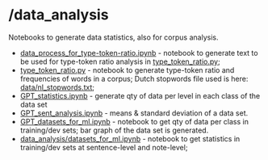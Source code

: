 /data_analysis
============================
Notebooks to generate data statistics, also for corpus analysis.

- [data_process_for_type-token-ratio.ipynb](data_process_for_type-token-ratio.ipynb) - notebook to generate text to be used for type-token ratio analysis in [type_token_ratio.py](type_token_ratio.py);
- [type_token_ratio.py](type_token_ratio.py) - notebook to generate type-token ratio and frequencies of words in a corpus; Dutch stopwords file used is here: [data/nl_stopwords.txt](data/nl_stopwords.txt);
- [GPT_statistics.ipynb](GPT_statistics.ipynb) - generate qty of data per level in each class of the data set
- [GPT_sent_analysis.ipynb](GPT_sent_analysis.ipynb) - means & standard deviation of a data set.
- [GPT_datasets_for_ml.ipynb](/GPT_datasets_for_ml.ipynb) - notebook to get qty of data per class in training/dev sets; bar graph of the data set is generated.
- [data_analysis/datasets_for_ml.ipynb](data_analysis/datasets_for_ml.ipynb) - notebook to get statistics in training/dev sets at sentence-level and note-level;